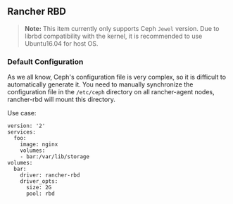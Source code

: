 ## Rancher RBD

> **Note:** This item currently only supports Ceph `Jewel` version. Due to librbd compatibility with the kernel, it is recommended to use Ubuntu16.04 for host OS.

### Default Configuration

As we all know, Ceph's configuration file is very complex, so it is difficult to automatically generate it. 
You need to manually synchronize the configuration file in the `/etc/ceph` directory on all rancher-agent nodes, rancher-rbd will mount this directory.

Use case:
```
version: '2'
services:
  foo:
    image: nginx
    volumes:
    - bar:/var/lib/storage
volumes:
  bar:
    driver: rancher-rbd
    driver_opts:
      size: 2G
      pool: rbd
```
